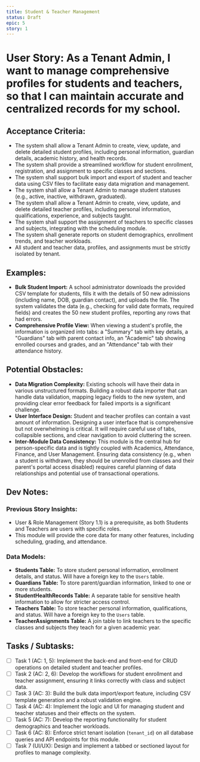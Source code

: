 ```yaml
---
title: Student & Teacher Management
status: Draft
epic: 5
story: 1
---
```


# User Story: As a Tenant Admin, I want to manage comprehensive profiles for students and teachers, so that I can maintain accurate and centralized records for my school.

## Acceptance Criteria:
- The system shall allow a Tenant Admin to create, view, update, and delete detailed student profiles, including personal information, guardian details, academic history, and health records.
- The system shall provide a streamlined workflow for student enrollment, registration, and assignment to specific classes and sections.
- The system shall support bulk import and export of student and teacher data using CSV files to facilitate easy data migration and management.
- The system shall allow a Tenant Admin to manage student statuses (e.g., active, inactive, withdrawn, graduated).
- The system shall allow a Tenant Admin to create, view, update, and delete detailed teacher profiles, including personal information, qualifications, experience, and subjects taught.
- The system shall support the assignment of teachers to specific classes and subjects, integrating with the scheduling module.
- The system shall generate reports on student demographics, enrollment trends, and teacher workloads.
- All student and teacher data, profiles, and assignments must be strictly isolated by tenant.

## Examples:
- **Bulk Student Import:** A school administrator downloads the provided CSV template for students, fills it with the details of 50 new admissions (including name, DOB, guardian contact), and uploads the file. The system validates the data (e.g., checking for valid date formats, required fields) and creates the 50 new student profiles, reporting any rows that had errors.
- **Comprehensive Profile View:** When viewing a student's profile, the information is organized into tabs: a "Summary" tab with key details, a "Guardians" tab with parent contact info, an "Academic" tab showing enrolled courses and grades, and an "Attendance" tab with their attendance history.

## Potential Obstacles:
- **Data Migration Complexity:** Existing schools will have their data in various unstructured formats. Building a robust data importer that can handle data validation, mapping legacy fields to the new system, and providing clear error feedback for failed imports is a significant challenge.
- **User Interface Design:** Student and teacher profiles can contain a vast amount of information. Designing a user interface that is comprehensive but not overwhelming is critical. It will require careful use of tabs, collapsible sections, and clear navigation to avoid cluttering the screen.
- **Inter-Module Data Consistency:** This module is the central hub for person-specific data and is tightly coupled with Academics, Attendance, Finance, and User Management. Ensuring data consistency (e.g., when a student is withdrawn, they should be unenrolled from classes and their parent's portal access disabled) requires careful planning of data relationships and potential use of transactional operations.

## Dev Notes:

### Previous Story Insights:
- User & Role Management (Story 1.1) is a prerequisite, as both Students and Teachers are users with specific roles.
- This module will provide the core data for many other features, including scheduling, grading, and attendance.

### Data Models:
- **Students Table:** To store student personal information, enrollment details, and status. Will have a foreign key to the `Users` table.
- **Guardians Table:** To store parent/guardian information, linked to one or more students.
- **StudentHealthRecords Table:** A separate table for sensitive health information to allow for stricter access control.
- **Teachers Table:** To store teacher personal information, qualifications, and status. Will have a foreign key to the `Users` table.
- **TeacherAssignments Table:** A join table to link teachers to the specific classes and subjects they teach for a given academic year.

## Tasks / Subtasks:
- [ ] Task 1 (AC: 1, 5): Implement the back-end and front-end for CRUD operations on detailed student and teacher profiles.
- [ ] Task 2 (AC: 2, 6): Develop the workflows for student enrollment and teacher assignment, ensuring it links correctly with class and subject data.
- [ ] Task 3 (AC: 3): Build the bulk data import/export feature, including CSV template generation and a robust validation engine.
- [ ] Task 4 (AC: 4): Implement the logic and UI for managing student and teacher statuses and their effects on the system.
- [ ] Task 5 (AC: 7): Develop the reporting functionality for student demographics and teacher workloads.
- [ ] Task 6 (AC: 8): Enforce strict tenant isolation (`tenant_id`) on all database queries and API endpoints for this module.
- [ ] Task 7 (UI/UX): Design and implement a tabbed or sectioned layout for profiles to manage complexity.
